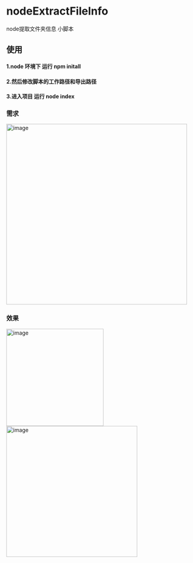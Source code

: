 # nodeExtractFileInfo
node提取文件夹信息 小脚本

## 使用
#### 1.node 环境下 运行 npm initall  
#### 2.然后修改脚本的工作路径和导出路径
#### 3.进入项目 运行 node index

### 需求
<img width="476" alt="image" src="https://user-images.githubusercontent.com/26959652/165147130-1c7f17e5-0870-4bcb-956c-b34d549fc082.png">

### 效果
<img width="256" alt="image" src="https://user-images.githubusercontent.com/26959652/165147273-28abf4ab-cd87-4153-a480-c176b205e5c0.png">
<img width="345" alt="image" src="https://user-images.githubusercontent.com/26959652/165147325-8cefb72c-dd69-4c57-bfc1-b642cd8b4133.png">
